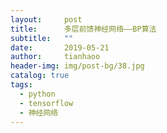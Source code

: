 ```yaml
---
layout:     post
title:      多层前馈神经网络——BP算法
subtitle:   ""
date:       2019-05-21
author:     tianhaoo
header-img: img/post-bg/38.jpg
catalog: true
tags:
  - python
  - tensorflow
  - 神经网络
---
```



